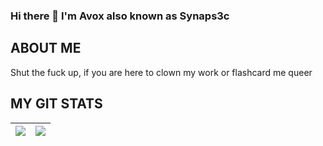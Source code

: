 

### Hi there 👋 I'm Avox also known as Synaps3c 




## ABOUT ME
Shut the fuck up, if you are here to clown my work or flashcard me queer




## MY GIT STATS
<img src="https://github-readme-stats.vercel.app/api?username=avoxsec&&show_icons=true&count_private=true&theme=radical"/>|<img src="https://github-readme-streak-stats.herokuapp.com/?user=avoxsec&theme=radical"/>|
|---|---|

